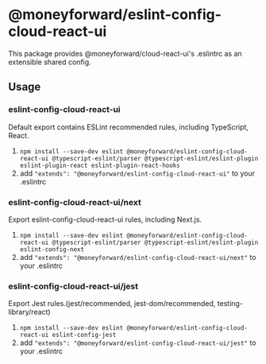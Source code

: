 # @moneyforward/eslint-config-cloud-react-ui

This package provides @moneyforward/cloud-react-ui's .eslintrc as an extensible shared config.

## Usage

### eslint-config-cloud-react-ui

Default export contains ESLint recommended rules, including TypeScript, React.

1. `npm install --save-dev eslint @moneyforward/eslint-config-cloud-react-ui @typescript-eslint/parser @typescript-eslint/eslint-plugin eslint-plugin-react eslint-plugin-react-hooks`
2. add `"extends": "@moneyforward/eslint-config-cloud-react-ui"` to your .eslintrc

### eslint-config-cloud-react-ui/next

Export eslint-config-cloud-react-ui rules, including Next.js.

1. `npm install --save-dev eslint @moneyforward/eslint-config-cloud-react-ui @typescript-eslint/parser @typescript-eslint/eslint-plugin eslint-config-next`
2. add `"extends": "@moneyforward/eslint-config-cloud-react-ui/next"` to your .eslintrc

### eslint-config-cloud-react-ui/jest

Export Jest rules.(jest/recommended, jest-dom/recommended, testing-library/react)

1. `npm install --save-dev eslint @moneyforward/eslint-config-cloud-react-ui eslint-config-jest`
2. add `"extends": "@moneyforward/eslint-config-cloud-react-ui/jest"` to your .eslintrc
